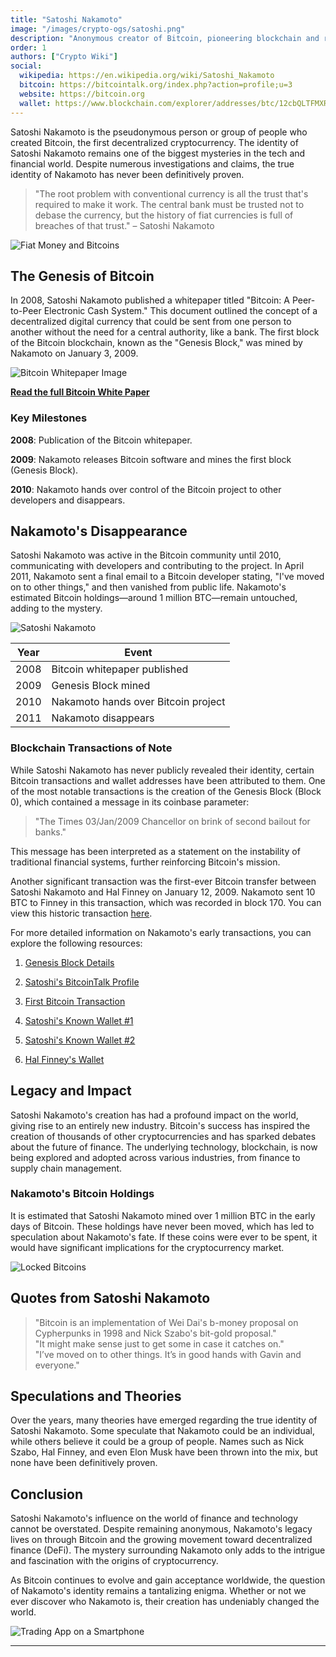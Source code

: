 ```yaml
---
title: "Satoshi Nakamoto"
image: "/images/crypto-ogs/satoshi.png"
description: "Anonymous creator of Bitcoin, pioneering blockchain and revolutionizing digital finance."
order: 1
authors: ["Crypto Wiki"]
social:
  wikipedia: https://en.wikipedia.org/wiki/Satoshi_Nakamoto
  bitcoin: https://bitcointalk.org/index.php?action=profile;u=3
  website: https://bitcoin.org
  wallet: https://www.blockchain.com/explorer/addresses/btc/12cbQLTFMXRnSzktFkuoG3eHoMeFtpTu3S
---
```


Satoshi Nakamoto is the pseudonymous person or group of people who created Bitcoin, the first decentralized cryptocurrency. The identity of Satoshi Nakamoto remains one of the biggest mysteries in the tech and financial world. Despite numerous investigations and claims, the true identity of Nakamoto has never been definitively proven.

> "The root problem with conventional currency is all the trust that's required to make it work. The central bank must be trusted not to debase the currency, but the history of fiat currencies is full of breaches of that trust." – Satoshi Nakamoto

![Fiat Money and Bitcoins](/images/posts/fiat-bitcoins.jpg)

## The Genesis of Bitcoin

In 2008, Satoshi Nakamoto published a whitepaper titled "Bitcoin: A Peer-to-Peer Electronic Cash System." This document outlined the concept of a decentralized digital currency that could be sent from one person to another without the need for a central authority, like a bank. The first block of the Bitcoin blockchain, known as the "Genesis Block," was mined by Nakamoto on January 3, 2009.

![Bitcoin Whitepaper Image](/images/posts/bitcoin-whitepaper.png)

**[Read the full Bitcoin White Paper](https://bitcoin.org/bitcoin.pdf)**

### Key Milestones

**2008**: Publication of the Bitcoin whitepaper.

**2009**: Nakamoto releases Bitcoin software and mines the first block (Genesis Block).

**2010**: Nakamoto hands over control of the Bitcoin project to other developers and disappears.

## Nakamoto's Disappearance

Satoshi Nakamoto was active in the Bitcoin community until 2010, communicating with developers and contributing to the project. In April 2011, Nakamoto sent a final email to a Bitcoin developer stating, "I've moved on to other things," and then vanished from public life. Nakamoto's estimated Bitcoin holdings—around 1 million BTC—remain untouched, adding to the mystery.

![Satoshi Nakamoto](/images/posts/satoshi-nakamoto.jpg)

| **Year** | **Event**                           |
| -------- | ----------------------------------- |
| 2008     | Bitcoin whitepaper published        |
| 2009     | Genesis Block mined                 |
| 2010     | Nakamoto hands over Bitcoin project |
| 2011     | Nakamoto disappears                 |

### Blockchain Transactions of Note

While Satoshi Nakamoto has never publicly revealed their identity, certain Bitcoin transactions and wallet addresses have been attributed to them. One of the most notable transactions is the creation of the Genesis Block (Block 0), which contained a message in its coinbase parameter:

> "The Times 03/Jan/2009 Chancellor on brink of second bailout for banks."

This message has been interpreted as a statement on the instability of traditional financial systems, further reinforcing Bitcoin's mission.

Another significant transaction was the first-ever Bitcoin transfer between Satoshi Nakamoto and Hal Finney on January 12, 2009. Nakamoto sent 10 BTC to Finney in this transaction, which was recorded in block 170. You can view this historic transaction [here](https://www.blockchain.com/explorer/transactions/btc/f4184fc596403b9d638783cf57adfe4c75c605f6356fbc91338530e9831e9e16).

For more detailed information on Nakamoto's early transactions, you can explore the following resources:

1. [Genesis Block Details](https://www.blockchain.com/explorer/block/000000000019d6689c085ae165831e934ff763ae46a2a6c172b3f1b60a8ce26f)

2. [Satoshi's BitcoinTalk Profile](https://bitcointalk.org/index.php?action=profile;u=3)

3. [First Bitcoin Transaction](https://www.blockchain.com/explorer/transactions/btc/f4184fc596403b9d638783cf57adfe4c75c605f6356fbc91338530e9831e9e16)

4. [Satoshi's Known Wallet #1](https://www.blockchain.com/explorer/addresses/btc/1A1zP1eP5QGefi2DMPTfTL5SLmv7DivfNa)

5. [Satoshi's Known Wallet #2](https://www.blockchain.com/explorer/addresses/btc/12cbQLTFMXRnSzktFkuoG3eHoMeFtpTu3S)

6. [Hal Finney's Wallet](https://www.blockchain.com/explorer/addresses/btc/1Q2TWHE3GMdB6BZKafqwxXtWAWgFt5Jvm3)

## Legacy and Impact

Satoshi Nakamoto's creation has had a profound impact on the world, giving rise to an entirely new industry. Bitcoin's success has inspired the creation of thousands of other cryptocurrencies and has sparked debates about the future of finance. The underlying technology, blockchain, is now being explored and adopted across various industries, from finance to supply chain management.

### Nakamoto's Bitcoin Holdings

It is estimated that Satoshi Nakamoto mined over 1 million BTC in the early days of Bitcoin. These holdings have never been moved, which has led to speculation about Nakamoto's fate. If these coins were ever to be spent, it would have significant implications for the cryptocurrency market.

![Locked Bitcoins](/images/posts/bitcoin-locked.jpg)

## Quotes from Satoshi Nakamoto

> "Bitcoin is an implementation of Wei Dai's b-money proposal on Cypherpunks in 1998 and Nick Szabo's bit-gold proposal."  
> "It might make sense just to get some in case it catches on."  
> "I’ve moved on to other things. It’s in good hands with Gavin and everyone."

## Speculations and Theories

Over the years, many theories have emerged regarding the true identity of Satoshi Nakamoto. Some speculate that Nakamoto could be an individual, while others believe it could be a group of people. Names such as Nick Szabo, Hal Finney, and even Elon Musk have been thrown into the mix, but none have been definitively proven.

## Conclusion

Satoshi Nakamoto's influence on the world of finance and technology cannot be overstated. Despite remaining anonymous, Nakamoto's legacy lives on through Bitcoin and the growing movement toward decentralized finance (DeFi). The mystery surrounding Nakamoto only adds to the intrigue and fascination with the origins of cryptocurrency.

As Bitcoin continues to evolve and gain acceptance worldwide, the question of Nakamoto's identity remains a tantalizing enigma. Whether or not we ever discover who Nakamoto is, their creation has undeniably changed the world.

![Trading App on a Smartphone](/images/posts/trading.jpg)

---
